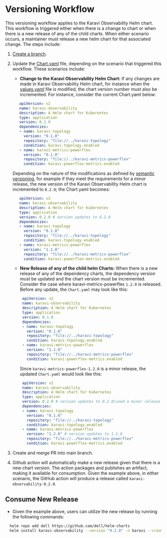 <!--
Copyright (c) 2020 Dell Inc., or its subsidiaries. All Rights Reserved.

Licensed under the Apache License, Version 2.0 (the "License");
you may not use this file except in compliance with the License.
You may obtain a copy of the License at

    http://www.apache.org/licenses/LICENSE-2.0
-->

# Versioning Workflow

This versioning workflow applies to the Karavi Observability Helm chart. This workflow is triggered either when there is a change to chart or when there is a new release of any of the child charts. When either scenario occurs, a maintainer must release a new helm chart for that associated change. The steps include:

1) [Create a branch](../../CONTRIBUTING.md).
2) Update the [Chart.yaml](./Chart.yaml) file, depending on the scenario that triggered this workflow. These scenarios include:

   - **Change to the Karavi Observability Helm Chart:**
   If any changes are made in Karavi Observability Helm chart, for instance when the [values.yaml](./values.yaml) file is modified, the chart version number must also be incremented. For instance, consider the current Chart.yaml below:

   ```yaml
      apiVersion: v2
      name: karavi-observability
      description: A Helm chart for Kubernetes
      type: application
      version: 0.1.0
      dependencies:
      - name: karavi-topology
        version: "0.1.0"
        repository: "file://../karavi-topology"
        condition: karavi-topology.enabled
      - name: karavi-metrics-powerflex
        version: "0.1.0"
        repository: "file://../karavi-metrics-powerflex"
        condition: karavi-powerflex-metrics.enabled
   ```

   Depending on the nature of the modifications as defined by [semantic versioning](http://semver.org), for example if they meet the requirements for a minor release, the new version of the Karavi Observability Helm chart is incremented to `0.2.0`; the Chart.yaml becomes:
  
   ```yaml
      apiVersion: v2
      name: karavi-observability
      description: A Helm chart for Kubernetes
      type: application
      version: 0.2.0 # version updates to 0.2.0 
      dependencies:
      - name: karavi-topology
        version: "0.1.0"
        repository: "file://../karavi-topology"
        condition: karavi-topology.enabled
      - name: karavi-metrics-powerflex
        version: "1.1.0"
        repository: "file://../karavi-metrics-powerflex"
        condition: karavi-powerflex-metrics.enabled
   ```

   - **New Release of any of the child helm Charts:**
    When there is a new release of any of the dependency charts, the dependency version must be updated and the chart version must be incremented. Consider the case where karavi-metrics-powerflex `1.2.0` is released. Before any update, the `Chart.yaml` may look like this:

     ```yaml
      apiVersion: v2
      name: karavi-observability
      description: A Helm chart for Kubernetes
      type: application
      version: 0.1.0
      dependencies:
      - name: karavi-topology
        version: "0.1.0"
        repository: "file://../karavi-topology"
        condition: karavi-topology.enabled
      - name: karavi-metrics-powerflex
        version: "1.1.0"
        repository: "file://../karavi-metrics-powerflex"
        condition: karavi-powerflex-metrics.enabled
     ```

     Since `karavi-metrics-powerflex-1.2.0` is a minor release, the updated `Chart.yaml` would look like this:

     ```yaml
      apiVersion: v2
      name: karavi-observability
      description: A Helm chart for Kubernetes
      type: application
      version: 0.2.0 # version updates to 0.2.0(used a minor release change for this illustration)
      dependencies:
      - name: karavi-topology
        version: "0.1.0"
        repository: "file://../karavi-topology"
        condition: karavi-topology.enabled
      - name: karavi-metrics-powerflex
        version: "1.2.0" # version updates to 1.2.0
        repository: "file://../karavi-metrics-powerflex"
        condition: karavi-powerflex-metrics.enabled
     ```

3) Create and merge PR into main branch.
4) Github action will automatically make a new release given that there is a new chart version. The action packages and publishes an artifact, making it available for consumption. Given the example above, in either scenario, the GitHub action will produce a release called `karavi-observability-0.2.0`.

## Consume New Release

- Given the example above, users can utilize the new release by running the following commands:

 ```bash
   helm repo add dell https://github.com/dell/helm-charts
   helm install karavi-observability --version "0.2.0" -n karavi --create-namespace --render-subchart-notes
 ```
